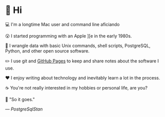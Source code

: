 <!---✨ PostgreSqlStan GitHub profile ✨--->

# 👋 Hi

💻 I'm a longtime Mac user and command line aficiando 

😮 I started programming with an Apple ][e in the early 1980s.

🔧 I wrangle data with basic Unix commands, shell scripts, PostgreSQL, Python, and other open source software.

✏️ I use git and [GitHub Pages](https://pages.github.com) to keep and share notes about the software I use.

❤️ I enjoy writing about technology and inevitably learn a lot in the process.

☕️ You're not really interested in my hobbies or personal life, are you?

🔖 "So it goes."

— *PostgreSqlStan*

